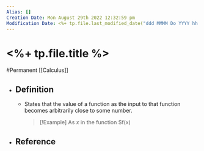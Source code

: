 ```yaml
---
Alias: []
Creation Date: Mon August 29th 2022 12:32:59 pm 
Modification Date: <%+ tp.file.last_modified_date("ddd MMMM Do YYYY hh:mm:ss a") %>
---
```

# <%+ tp.file.title %>
#Permanent [[Calculus]]

- ## Definition
	- States that the value of a function as the input to that function becomes arbitrarily close to some number.
	  > [!Example]
	  > As $x$ in the function $f(x)
- ## Reference